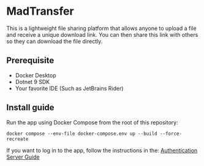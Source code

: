 # MadTransfer
This is a lightweight file sharing platform that allows anyone to upload a file and receive a unique download link. You can then share this link with others so they can download the file directly.

## Prerequisite
* Docker Desktop
* Dotnet 9 SDK
* Your favorite IDE (Such as JetBrains Rider)

## Install guide
Run the app using Docker Compose from the root of this repository:
```shell
docker compose --env-file docker-compose.env up --build --force-recreate
```

If you want to log in to the app, follow the instructions in the: [Authentication Server Guide](./docs/authentication-server.md)